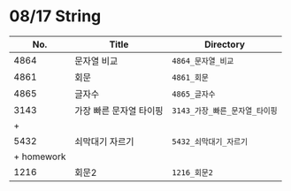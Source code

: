 # 08/17 String



| No.        | Title                   | Directory                      |
| ---------- | ----------------------- | ------------------------------ |
| 4864       | 문자열 비교             | `4864_문자열_비교`             |
| 4861       | 회문                    | `4861_회문`                    |
| 4865       | 글자수                  | `4865_글자수`                  |
| 3143       | 가장 빠른 문자열 타이핑 | `3143_가장_빠른_문자열_타이핑` |
| +          |                         |                                |
| 5432       | 쇠막대기 자르기         | `5432_쇠막대기_자르기`         |
| + homework |                         |                                |
| 1216       | 회문2                   | `1216_회문2`                   |

